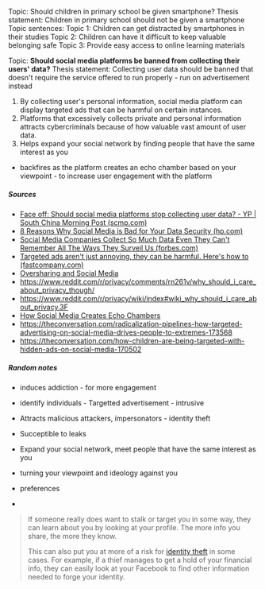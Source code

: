 Topic: Should children in primary school be given smartphone?
Thesis statement: Children in primary school should not be given a smartphone
Topic sentences:
Topic 1: Children can get distracted by smartphones in their studies
Topic 2: Children can have it difficult to keep valuable belonging safe
Topic 3: Provide easy access to online learning materials


Topic: **Should social media platforms be banned from collecting their users' data?**
Thesis statement: Collecting user data should be banned that doesn't require the service offered to run properly - run on advertisement instead
1) By collecting user's personal information, social media platform can display targeted ads that can be harmful on certain instances.
2) Platforms that excessively collects private and personal information attracts cybercriminals because of how valuable vast amount of user data.
3) Helps expand your social network by finding people that have the same interest as you
- backfires as the platform creates an echo chamber based on your viewpoint - to increase user engagement with the platform

##### Sources
- [Face off: Should social media platforms stop collecting user data? - YP | South China Morning Post (scmp.com)](https://www.scmp.com/yp/discover/your-voice/opinion/article/3103487/face-should-social-media-platforms-stop-collecting)
- [8 Reasons Why Social Media is Bad for Your Data Security (hp.com)](https://www.hp.com/us-en/shop/tech-takes/8-reasons-why-social-media-is-bad)
- [Social Media Companies Collect So Much Data Even They Can't Remember All The Ways They Surveil Us (forbes.com)](https://www.forbes.com/sites/kalevleetaru/2018/10/25/social-media-companies-collect-so-much-data-even-they-cant-remember-all-the-ways-they-surveil-us/?msclkid=8230b390cffc11eca6301b8d9777d20f&sh=3e0f56fc7d0b)
- [Targeted ads aren't just annoying, they can be harmful. Here's how to (fastcompany.com)](https://www.fastcompany.com/90656170/targeted-ads-arent-just-annoying-they-can-be-harmful-heres-how-to-fight-back?msclkid=b320fb15cffb11ec9a577a6e17048702)
- [Oversharing and Social Media](https://apps.illinoisworknet.com/ArticleViewer/Article/Index/257)
- https://www.reddit.com/r/privacy/comments/rn261v/why_should_i_care_about_privacy_though/
- https://www.reddit.com/r/privacy/wiki/index#wiki_why_should_i_care_about_privacy.3F
- [How Social Media Creates Echo Chambers](https://www.socialmedia.biz/how-social-media-creates-echo-chambers/#:~:text=The%20algorithm%20of%20social%20media%20is%20essentially%20set,created%20by%20tracking%20everything%20that%20you%20do%20online.?msclkid=1ea641eed00f11ecbe6a046052b77150)
- https://theconversation.com/radicalization-pipelines-how-targeted-advertising-on-social-media-drives-people-to-extremes-173568
- https://theconversation.com/how-children-are-being-targeted-with-hidden-ads-on-social-media-170502

##### Random notes
- induces addiction - for more engagement
- identify individuals - Targetted advertisement - intrusive
- Attracts malicious attackers, impersonators - identity theft
- Succeptible to leaks

- Expand your social network, meet people that have the same interest as you
- turning your viewpoint and ideology against you
- preferences 

- 


>If someone really does want to stalk or target you in some way, they can learn about you by looking at your profile. The more info you share, the more they know.
>
>This can also put you at more of a risk for [identity theft](https://www.illinoisworknet.com/pages/article.aspx?articleID=252 "Article - How to Protect Yourself From Identity Theft") in some cases. For example, if a thief manages to get a hold of your financial info, they can easily look at your Facebook to find other information needed to forge your identity.


